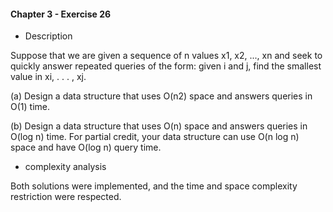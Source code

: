 #### Chapter 3 - Exercise 26
* Description

Suppose that we are given a sequence of n values x1, x2, ..., xn and seek to
quickly answer repeated queries of the form: given i and j, find the smallest
value in xi, . . . , xj.

(a) Design a data structure that uses O(n2) space and answers queries in O(1)
time.

(b) Design a data structure that uses O(n) space and answers queries in
O(log n) time. For partial credit, your data structure can use O(n log n)
space and have O(log n) query time.

* complexity analysis

Both solutions were implemented, and the time and space complexity restriction were respected. 
